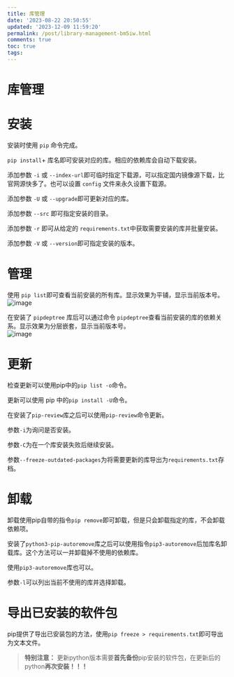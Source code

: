 ```yaml
---
title: 库管理
date: '2023-08-22 20:50:55'
updated: '2023-12-09 11:59:20'
permalink: /post/library-management-bm5iw.html
comments: true
toc: true
tags:
---
```




# 库管理

# 安装

安装时使用 `pip` ​命令完成。

​`pip install`​+ 库名即可安装对应的库。相应的依赖库会自动下载安装。

添加参数 `-i` ​或 `--index-url` ​即可临时指定下载源，可以指定国内镜像源下载，比官网源快多了。也可以设置 `config` ​文件来永久设置下载源。

添加参数 `-U` ​或 `--upgrade` ​即可更新对应的库。

添加参数 `--src` ​即可指定安装的目录。

添加参数 `-r` ​即可从给定的 `requirements.txt` ​中获取需要安装的库并批量安装。

添加参数 `-V` ​或 `--version` ​即可指定安装的版本。

# 管理

使用 `pip list`​​ 即可查看当前安装的所有库。显示效果为平铺，显示当前版本号。  
​![image](https://cdn-res.emptylight.cn/share/img/image-20230822210807-219e2zz.png "pip")​

在安装了 `pipdeptree`​​​ 库后可以通过命令 `pipdeptree`​​​ 查看当前安装的库的依赖关系。显示效果为分层嵌套，显示当前版本号。  
​![image](https://cdn-res.emptylight.cn/share/img/image-20230822210901-vh7ipbs.png "pipdeptree")​

# 更新

检查更新可以使用pip中的`pip list -o`​命令。

更新可以使用 pip 中的`pip install -U`​命令。

在安装了`pip-review`​库之后可以使用`pip-review`​命令更新。

参数`-i`​为询问是否安装。

参数`-C`​为在一个库安装失败后继续安装。

参数`--freeze-outdated-packages`​为将需要更新的库导出为`requirements.txt`​存档。

# 卸载

卸载使用pip自带的指令`pip remove`​即可卸载，但是只会卸载指定的库，不会卸载依赖项。

安装了`python3-pip-autoremove`​库之后可以使用指令`pip3-autoremove`​后加库名卸载库。这个方法可以一并卸载掉不使用的依赖库。

使用`pip3-autoremove`​库也可以。

参数`-l`​可以列出当前不使用的库并选择卸载。

# 导出已安装的软件包

pip提供了导出已安装包的方法，使用`pip freeze > requirements.txt`​即可导出为文本文件。

> <span style="font-weight: bold;" data-type="strong">特别注意：</span> 更新python版本需要<span style="font-weight: bold;" data-type="strong">首先备份</span>pip安装的软件包，在更新后的python<span style="font-weight: bold;" data-type="strong">再次安装！！！</span>
